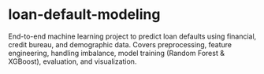 # loan-default-modeling
End-to-end machine learning project to predict loan defaults using financial, credit bureau, and demographic data. Covers preprocessing, feature engineering, handling imbalance, model training (Random Forest &amp; XGBoost), evaluation, and visualization.
